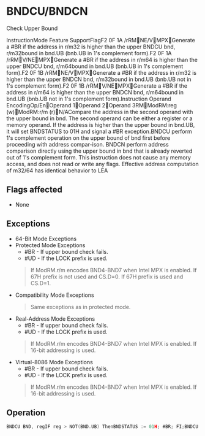 # BNDCU/BNDCN

Check Upper Bound

InstructionMode Feature SupportFlagF2 0F 1A /rRMNE/VMPXGenerate a #BR if the address in r/m32 is higher than the upper BNDCU bnd, r/m32bound in bnd.UB (bnb.UB in 1's complement form).F2 0F 1A /rRMV/NEMPXGenerate a #BR if the address in r/m64 is higher than the upper BNDCU bnd, r/m64bound in bnd.UB (bnb.UB in 1's complement form).F2 0F 1B /rRMNE/VMPXGenerate a #BR if the address in r/m32 is higher than the upper BNDCN bnd, r/m32bound in bnd.UB (bnb.UB not in 1's complement form).F2 0F 1B /rRMV/NEMPXGenerate a #BR if the address in r/m64 is higher than the upper BNDCN bnd, r/m64bound in bnd.UB (bnb.UB not in 1's complement form).Instruction Operand EncodingOp/EnOperand 1Operand 2Operand 3RMModRM:reg (w)ModRM:r/m (r)N/ACompare the address in the second operand with the upper bound in bnd.
The second operand can be either a register or a memory operand.
If the address is higher than the upper bound in bnd.UB, it will set BNDSTATUS to 01H and signal a #BR exception.BNDCU perform 1's complement operation on the upper bound of bnd first before proceeding with address compar-ison.
BNDCN perform address comparison directly using the upper bound in bnd that is already reverted out of 1's complement form.
This instruction does not cause any memory access, and does not read or write any flags.
Effective address computation of m32/64 has identical behavior to LEA

## Flags affected

- None

## Exceptions

- 64-Bit Mode Exceptions
- Protected Mode Exceptions
  - #BR - If upper bound check fails.
  - #UD - If the LOCK prefix is used.
  > If ModRM.r/m encodes BND4-BND7 when Intel MPX is enabled.
  > If 67H prefix is not used and CS.D=0.
  > If 67H prefix is used and CS.D=1.
- Compatibility Mode Exceptions
  > Same exceptions as in protected mode.
- Real-Address Mode Exceptions
  - #BR - If upper bound check fails.
  - #UD - If the LOCK prefix is used.
  > If ModRM.r/m encodes BND4-BND7 when Intel MPX is enabled.
  > If 16-bit addressing is used.
- Virtual-8086 Mode Exceptions
  - #BR - If upper bound check fails.
  - #UD - If the LOCK prefix is used.
  > If ModRM.r/m encodes BND4-BND7 when Intel MPX is enabled.
  > If 16-bit addressing is used.

## Operation

```C
BNDCU BND, regIF reg > NOT(BND.UB) ThenBNDSTATUS := 01H; #BR; FI;BNDCU BND, memTEMP := LEA(mem); IF TEMP > NOT(BND.UB) ThenBNDSTATUS := 01H; #BR; FI;BNDCN BND, regIF reg > BND.UB ThenBNDSTATUS := 01H; BNDCN BND, memTEMP := LEA(mem); IF TEMP > BND.UB ThenBNDSTATUS := 01H; #BR; FI;Intel C/C++ Compiler Intrinsic EquivalentBNDCU .void   _bnd_chk_ptr_ubounds(const void *q)
```
